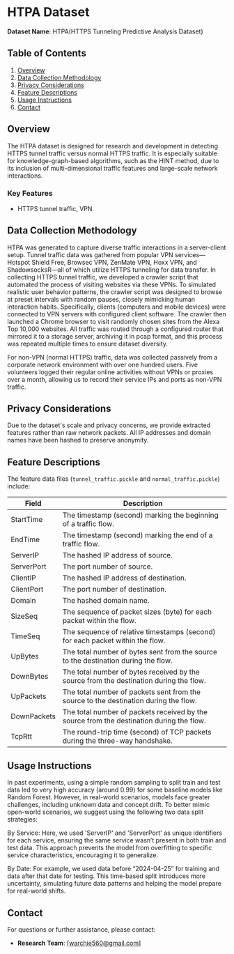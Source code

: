 
# HTPA Dataset

**Dataset Name**: HTPA(HTTPS Tunneling Predictive Analysis Dataset)



## Table of Contents
1. [Overview](#overview)
2. [Data Collection Methodology](#data-collection-methodology)
3. [Privacy Considerations](#privacy-considerations)
4. [Feature Descriptions](#feature-descriptions)
5. [Usage Instructions](#usage-instructions)
6. [Contact](#contact)


## Overview
The HTPA dataset is designed for research and development in detecting HTTPS tunnel traffic versus normal HTTPS traffic. It is especially suitable for knowledge-graph-based algorithms, such as the HINT method, due to its inclusion of multi-dimensional traffic features and large-scale network interactions. 

### Key Features
- HTTPS tunnel traffic, VPN.


## Data Collection Methodology

HTPA was generated to capture diverse traffic interactions in a server-client setup. Tunnel traffic data was gathered from popular VPN services—Hotspot Shield Free, Browsec VPN, ZenMate VPN, Hoxx VPN, and ShadowsocksR—all of which utilize HTTPS tunneling for data transfer. In collecting HTTPS tunnel traffic, we developed a crawler script that automated the process of visiting websites via these VPNs. To simulated realistic user behavior patterns, the crawler script was designed to browse at preset intervals with random pauses, closely mimicking human interaction habits. Specifically, clients (computers and mobile devices) were connected to VPN servers with configured client software. The crawler then launched a Chrome browser to visit randomly chosen sites from the Alexa Top 10,000 websites. All traffic was routed through a configured router that mirrored it to a storage server, archiving it in pcap format, and this process was repeated multiple times to ensure dataset diversity.

For non-VPN (normal HTTPS) traffic, data was collected passively from a corporate network environment with over one hundred users. Five volunteers logged their regular online activities without VPNs or proxies over a month, allowing us to record their service IPs and ports as non-VPN traffic. 


## Privacy Considerations

Due to the dataset's scale and privacy concerns, we provide extracted features rather than raw network packets. All IP addresses and domain names have been hashed to preserve anonymity.


## Feature Descriptions

The feature data files (`tunnel_traffic.pickle` and `normal_traffic.pickle`) include:

| Field      | Description                                                                 |
|------------|-----------------------------------------------------------------------------|
| StartTime  | The timestamp (second) marking the beginning of a traffic flow.                       |
| EndTime    | The timestamp (second)  marking the end of a traffic flow.                             |
| ServerIP   | The hashed IP address of source.                  |
| ServerPort | The port number of source.                                         |
| ClientIP   | The hashed IP address of destination.                   |
| ClientPort | The port number of destination.                                         |
| Domain     | The hashed domain name.                                 |
| SizeSeq    | The sequence of packet sizes (byte) for each packet within the flow.         |
| TimeSeq    | The sequence of relative timestamps (second) for each packet within the flow. |
| UpBytes    | The total number of bytes sent from the source to the destination during the flow.|
| DownBytes  | The total number of bytes received by the source from the destination during the flow. |
| UpPackets  | The total number of packets sent from the source to the destination during the flow. |
| DownPackets| The total number of packets received by the source from the destination during the flow. |
| TcpRtt     | The round-trip time (second) of TCP packets during the three-way handshake. |

## Usage Instructions
In past experiments, using a simple random sampling to split train and test data led to very high accuracy (around 0.99) for some baseline models like Random Forest. However, in real-world scenarios, models face greater challenges, including unknown data and concept drift. To better mimic open-world scenarios, we suggest using the following two data split strategies:

By Service: Here, we used 'ServerIP' and 'ServerPort' as unique identifiers for each service, ensuring the same service wasn’t present in both train and test data. This approach prevents the model from overfitting to specific service characteristics, encouraging it to generalize.

By Date: For example, we used data before “2024-04-25” for training and data after that date for testing. This time-based split introduces more uncertainty, simulating future data patterns and helping the model prepare for real-world shifts.



## Contact

For questions or further assistance, please contact:
- **Research Team**: [warchie560@gmail.com]
